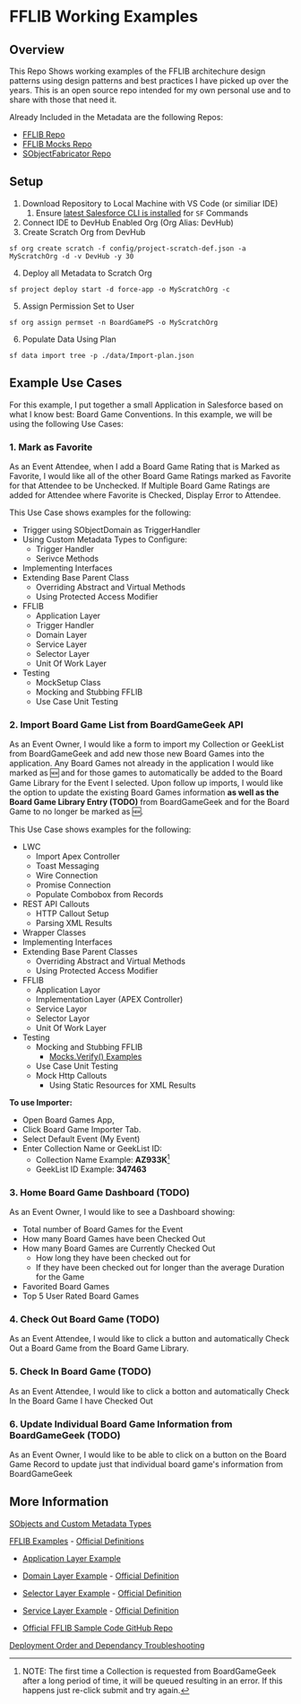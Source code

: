 # FFLIB Working Examples

## Overview

This Repo Shows working examples of the FFLIB architechure design patterns using design patterns and best practices I have picked up over the years. This is an open source repo intended for my own personal use and to share with those that need it.

Already Included in the Metadata are the following Repos:
- [FFLIB Repo](/force-app/main/default/classes/FFLIB%20Base%20Classes/FFLIB_COMMON)
- [FFLIB Mocks Repo](/force-app/main/default/classes/FFLIB%20Base%20Classes/APEX_MOCKS) 
- [SObjectFabricator Repo](/force-app/main/default/classes/FFLIB%20Base%20Classes/SOBJECT_FABRICATOR)

## Setup

1. Download Repository to Local Machine with VS Code (or similiar IDE)
   1. Ensure [latest Salesforce CLI is installed](https://developer.salesforce.com/docs/atlas.en-us.sfdx_setup.meta/sfdx_setup/sfdx_setup_install_cli.htm) for `SF` Commands
1. Connect IDE to DevHub Enabled Org (Org Alias: DevHub)
1. Create Scratch Org from DevHub 
```
sf org create scratch -f config/project-scratch-def.json -a MyScratchOrg -d -v DevHub -y 30
```
4. Deploy all Metadata to Scratch Org
```
sf project deploy start -d force-app -o MyScratchOrg -c
```
5. Assign Permission Set to User
```
sf org assign permset -n BoardGamePS -o MyScratchOrg
```
6. Populate Data Using Plan
```
sf data import tree -p ./data/Import-plan.json
```

## Example Use Cases

For this example, I put together a small Application in Salesforce based on what I know best: Board Game Conventions. In this example, we will be using the following Use Cases:

### 1. Mark as Favorite

As an Event Attendee, when I add a Board Game Rating that is Marked as Favorite, I would like all of the other Board Game Ratings marked as Favorite for that Attendee to be Unchecked.
If Multiple Board Game Ratings are added for Attendee where Favorite is Checked, Display Error to Attendee.

This Use Case shows examples for the following:
- Trigger using SObjectDomain as TriggerHandler
- Using Custom Metadata Types to Configure:
    - Trigger Handler
    - Serivce Methods
- Implementing Interfaces
- Extending Base Parent Class
     - Overriding Abstract and Virtual Methods
     - Using Protected Access Modifier
- FFLIB
    - Application Layer
    - Trigger Handler 
    - Domain Layer
    - Service Layer
    - Selector Layer
    - Unit Of Work Layer
- Testing
     - MockSetup Class
     - Mocking and Stubbing FFLIB
     - Use Case Unit Testing

### 2. Import Board Game List from BoardGameGeek API

As an Event Owner, I would like a form to import my Collection or GeekList from BoardGameGeek and add new those new Board Games into the application. 
Any Board Games not already in the application I would like marked as 🆕 and for those games to automatically be added to the Board Game Library for the Event I selected. 
Upon follow up imports, I would like the option to update the existing Board Games information __as well as the Board Game Library Entry (TODO)__ from BoardGameGeek and for the Board Game to no longer be marked as 🆕.

This Use Case shows examples for the following:
- LWC
     - Import Apex Controller
     - Toast Messaging
     - Wire Connection
     - Promise Connection
     - Populate Combobox from Records
- REST API Callouts
     - HTTP Callout Setup
     - Parsing XML Results
- Wrapper Classes
- Implementing Interfaces
- Extending Base Parent Classes
     - Overriding Abstract and Virtual Methods
     - Using Protected Access Modifier
- FFLIB
     - Application Layor
     - Implementation Layer (APEX Controller)
     - Service Layor
     - Selector Layor
     - Unit Of Work Layer
- Testing
     - Mocking and Stubbing FFLIB
          - [Mocks.Verify() Examples](/force-app/main/default/classes/FFLIB/Services/README.md#mocksverify-example-quick-reference)
     - Use Case Unit Testing
     - Mock Http Callouts
          - Using Static Resources for XML Results

**To use Importer:** 
- Open Board Games App, 
- Click Board Game Importer Tab. 
- Select Default Event (My Event)
- Enter Collection Name or GeekList ID:
     - Collection Name Example: __AZ933K__[^1]
     - GeekList ID Example:     __347463__

[^1]: NOTE: The first time a Collection is requested from BoardGameGeek after a long period of time, it will be queued resulting in an error. If this happens just re-click submit and try again. 

### 3. Home Board Game Dashboard (TODO)

As an Event Owner, I would like to see a Dashboard showing: 
- Total number of Board Games for the Event 
- How many Board Games have been Checked Out
- How many Board Games are Currently Checked Out
     - How long they have been checked out for
     - If they have been checked out for longer than the average Duration for the Game
- Favorited Board Games
- Top 5 User Rated Board Games

### 4. Check Out Board Game (TODO)

As an Event Attendee, I would like to click a button and automatically Check Out a Board Game from the Board Game Library.

### 5. Check In Board Game (TODO)

As an Event Attendee, I would like to click a botton and automatically Check In the Board Game I have Checked Out

### 6. Update Individual Board Game Information from BoardGameGeek (TODO)

As an Event Owner, I would like to be able to click on a button on the Board Game Record to update just that individual board game's information from BoardGameGeek

## More Information

[SObjects and Custom Metadata Types](/force-app/main/default/objects)

[FFLIB Examples](/force-app/main/default/classes/FFLIB) - [Official Definitions](https://fflib.dev/docs)
- [Application Layer Example](/force-app/main/default/classes/FFLIB/Application)
- [Domain Layer Example](/force-app/main/default/classes/FFLIB/Domains)  - [Official Definition](https://fflib.dev/docs/domain-layer/overview)
- [Selector Layer Example](/force-app/main/default/classes/FFLIB/Selectors) - [Official Definition](https://fflib.dev/docs/selector-layer/overview)
- [Service Layer Example](/force-app/main/default/classes/FFLIB/Services) - [Official Definition](https://fflib.dev/docs/service-layer/overview)

- [Official FFLIB Sample Code GitHub Repo](https://github.com/apex-enterprise-patterns/fflib-apex-common-samplecode)

[Deployment Order and Dependancy Troubleshooting](/force-app/main/default/classes/FFLIB/README.md#deployment-order)


